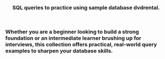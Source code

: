 </p>
<h3 align="center">SQL queries to practice using sample database dvdrental.</h3>
<br/>
</p>
<h3 This repository is a comprehensive SQL practice resource built using the dvdrental sample database. It contains 100+ categorized SQL questions and answers designed to help learners improve their SQL skills through hands-on querying. Each folder focuses on a specific topic—such as SELECT statements, filtering, sorting, joins, aggregations, and more—making it easy to follow a structured learning path or revisit specific concepts for revision.

Whether you are a beginner looking to build a strong foundation or an intermediate learner brushing up for interviews, this collection offers practical, real-world query examples to sharpen your database skills.</h3>
<br/>

